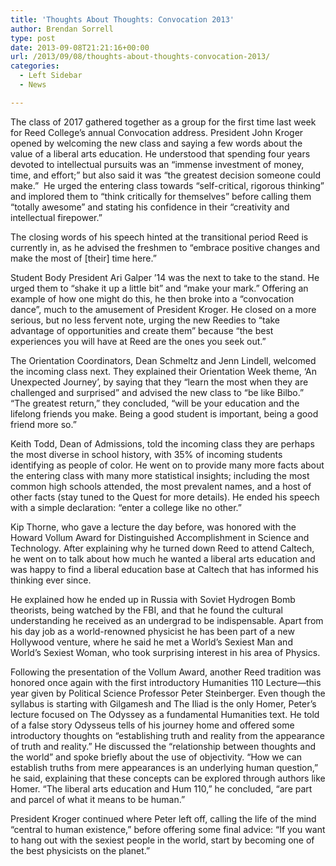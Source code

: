 ```yaml
---
title: 'Thoughts About Thoughts: Convocation 2013'
author: Brendan Sorrell
type: post
date: 2013-09-08T21:21:16+00:00
url: /2013/09/08/thoughts-about-thoughts-convocation-2013/
categories:
  - Left Sidebar
  - News

---
```

The class of 2017 gathered together as a group for the first time last week for Reed College’s annual Convocation address. President John Kroger opened by welcoming the new class and saying a few words about the value of a liberal arts education. He understood that spending four years devoted to intellectual pursuits was an “immense investment of money, time, and effort;” but also said it was “the greatest decision someone could make.”  He urged the entering class towards “self-critical, rigorous thinking” and implored them to “think critically for themselves” before calling them “totally awesome” and stating his confidence in their “creativity and intellectual firepower.”

The closing words of his speech hinted at the transitional period Reed is currently in, as he advised the freshmen to “embrace positive changes and make the most of [their] time here.”

Student Body President Ari Galper ’14 was the next to take to the stand. He urged them to “shake it up a little bit” and “make your mark.” Offering an example of how one might do this, he then broke into a “convocation dance”, much to the amusement of President Kroger. He closed on a more serious, but no less fervent note, urging the new Reedies to “take advantage of opportunities and create them” because “the best experiences you will have at Reed are the ones you seek out.”

The Orientation Coordinators, Dean Schmeltz and Jenn Lindell, welcomed the incoming class next. They explained their Orientation Week theme, ‘An Unexpected Journey’, by saying that they “learn the most when they are challenged and surprised” and advised the new class to “be like Bilbo.” “The greatest return,” they concluded, “will be your education and the lifelong friends you make. Being a good student is important, being a good friend more so.”

Keith Todd, Dean of Admissions, told the incoming class they are perhaps the most diverse in school history, with 35% of incoming students identifying as people of color. He went on to provide many more facts about the entering class with many more statistical insights; including the most common high schools attended, the most prevalent names, and a host of other facts (stay tuned to the Quest for more details). He ended his speech with a simple declaration: “enter a college like no other.”

Kip Thorne, who gave a lecture the day before, was honored with the Howard Vollum Award for Distinguished Accomplishment in Science and Technology. After explaining why he turned down Reed to attend Caltech, he went on to talk about how much he wanted a liberal arts education and was happy to find a liberal education base at Caltech that has informed his thinking ever since.

He explained how he ended up in Russia with Soviet Hydrogen Bomb theorists, being watched by the FBI, and that he found the cultural understanding he received as an undergrad to be indispensable. Apart from his day job as a world-renowned physicist he has been part of a new Hollywood venture, where he said he met a World’s Sexiest Man and World’s Sexiest Woman, who took surprising interest in his area of Physics.

Following the presentation of the Vollum Award, another Reed tradition was honored once again with the first introductory Humanities 110 Lecture—this year given by Political Science Professor Peter Steinberger. Even though the syllabus is starting with Gilgamesh and The Iliad is the only Homer, Peter’s lecture focused on The Odyssey as a fundamental Humanities text. He told of a false story Odysseus tells of his journey home and offered some introductory thoughts on “establishing truth and reality from the appearance of truth and reality.” He discussed the “relationship between thoughts and the world” and spoke briefly about the use of objectivity. “How we can establish truths from mere appearances is an underlying human question,” he said, explaining that these concepts can be explored through authors like Homer. “The liberal arts education and Hum 110,” he concluded, “are part and parcel of what it means to be human.”

President Kroger continued where Peter left off, calling the life of the mind “central to human existence,” before offering some final advice: “If you want to hang out with the sexiest people in the world, start by becoming one of the best physicists on the planet.”
